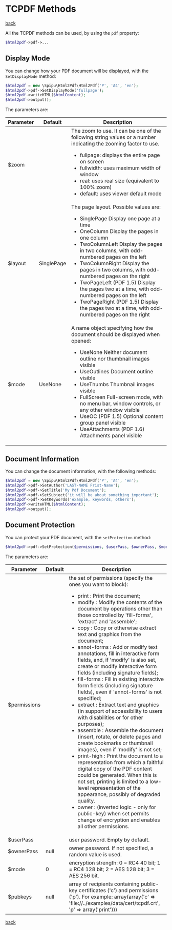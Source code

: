 # TCPDF Methods

[back](./README.md)

All the TCPDF methods can be used, by using the `pdf` property:

```php
$html2pdf->pdf->...
```

## Display Mode

You can change how your PDF document will be displayed, with the `SetDisplayMode` method:

```php
$html2pdf = new \Spipu\Html2Pdf\Html2Pdf('P', 'A4', 'en');
$html2pdf->pdf->SetDisplayMode('fullpage');
$html2pdf->writeHTML($htmlContent);
$html2pdf->output();
```

The parameters are:

| Parameter | Default    | Description                                                                                                                                                                                                                                                                                                                                                                                                                                                                                                                                      |
| --------- | ---------- | ------------------------------------------------------------------------------------------------------------------------------------------------------------------------------------------------------------------------------------------------------------------------------------------------------------------------------------------------------------------------------------------------------------------------------------------------------------------------------------------------------------------------------------------------ |
| $zoom     |            | The zoom to use. It can be one of the following string values or a number indicating the zooming factor to use. <ul><li>fullpage: displays the entire page on screen </li><li>fullwidth: uses maximum width of window</li><li>real: uses real size (equivalent to 100% zoom)</li><li>default: uses viewer default mode</li></ul>                                                                                                                                                                                                                 |
| $layout   | SinglePage | The page layout. Possible values are:<ul><li>SinglePage Display one page at a time</li><li>OneColumn Display the pages in one column</li><li>TwoColumnLeft Display the pages in two columns, with odd-numbered pages on the left</li><li>TwoColumnRight Display the pages in two columns, with odd-numbered pages on the right</li><li>TwoPageLeft (PDF 1.5) Display the pages two at a time, with odd-numbered pages on the left</li><li>TwoPageRight (PDF 1.5) Display the pages two at a time, with odd-numbered pages on the right</li></ul> |
| $mode     | UseNone    | A name object specifying how the document should be displayed when opened:<ul><li>UseNone Neither document outline nor thumbnail images visible</li><li>UseOutlines Document outline visible</li><li>UseThumbs Thumbnail images visible</li><li>FullScreen Full-screen mode, with no menu bar, window controls, or any other window visible</li><li>UseOC (PDF 1.5) Optional content group panel visible</li><li>UseAttachments (PDF 1.6) Attachments panel visible</li></ul>                                                                    |

## Document Information

You can change the document information, with the following methods:

```php
$html2pdf = new \Spipu\Html2Pdf\Html2Pdf('P', 'A4', 'en');
$html2pdf->pdf->SetAuthor('LAST-NAME Frist-Name');
$html2pdf->pdf->SetTitle('My Pdf Document');
$html2pdf->pdf->SetSubject('it will be about something important');
$html2pdf->pdf->SetKeywords('example, keywords, others');
$html2pdf->writeHTML($htmlContent);
$html2pdf->output();
```

## Document Protection

You can protect your PDF document, with the `setProtection` method:

```php
$html2pdf->pdf->SetProtection($permissions, $userPass, $ownerPass, $mode, $pubkeys);
```

The parameters are:

| Parameter    | Default | Description                                                                                                                                                                                                                                                                                                                                                                                                                                                                                                                                                                                                                                                                                                                                                                                                                                                                                                                                                                                                                                                                                                                                                                                                                                                                                                                                    |
| ------------ | ------- | ---------------------------------------------------------------------------------------------------------------------------------------------------------------------------------------------------------------------------------------------------------------------------------------------------------------------------------------------------------------------------------------------------------------------------------------------------------------------------------------------------------------------------------------------------------------------------------------------------------------------------------------------------------------------------------------------------------------------------------------------------------------------------------------------------------------------------------------------------------------------------------------------------------------------------------------------------------------------------------------------------------------------------------------------------------------------------------------------------------------------------------------------------------------------------------------------------------------------------------------------------------------------------------------------------------------------------------------------- |
| $permissions |         | the set of permissions (specify the ones you want to block):<ul><li>print : Print the document;</li><li>modify : Modify the contents of the document by operations other than those controlled by 'fill-forms', 'extract' and 'assemble';</li><li>copy : Copy or otherwise extract text and graphics from the document;</li><li>annot-forms : Add or modify text annotations, fill in interactive form fields, and, if 'modify' is also set, create or modify interactive form fields (including signature fields);</li><li>fill-forms : Fill in existing interactive form fields (including signature fields), even if 'annot-forms' is not specified;</li><li>extract : Extract text and graphics (in support of accessibility to users with disabilities or for other purposes);</li><li>assemble : Assemble the document (insert, rotate, or delete pages and create bookmarks or thumbnail images), even if 'modify' is not set;</li><li>print-high : Print the document to a representation from which a faithful digital copy of the PDF content could be generated. When this is not set, printing is limited to a low-level representation of the appearance, possibly of degraded quality.</li><li>owner : (inverted logic - only for public-key) when set permits change of encryption and enables all other permissions.</li></ul> |
| $userPass    |         | user password. Empty by default.                                                                                                                                                                                                                                                                                                                                                                                                                                                                                                                                                                                                                                                                                                                                                                                                                                                                                                                                                                                                                                                                                                                                                                                                                                                                                                               |
| $ownerPass   | null    | owner password. If not specified, a random value is used.                                                                                                                                                                                                                                                                                                                                                                                                                                                                                                                                                                                                                                                                                                                                                                                                                                                                                                                                                                                                                                                                                                                                                                                                                                                                                      |
| $mode        | 0       | encryption strength: 0 = RC4 40 bit; 1 = RC4 128 bit; 2 = AES 128 bit; 3 = AES 256 bit.                                                                                                                                                                                                                                                                                                                                                                                                                                                                                                                                                                                                                                                                                                                                                                                                                                                                                                                                                                                                                                                                                                                                                                                                                                                        |
| $pubkeys     | null    | array of recipients containing public-key certificates ('c') and permissions ('p'). For example: array(array('c' => 'file://../examples/data/cert/tcpdf.crt', 'p' => array('print')))                                                                                                                                                                                                                                                                                                                                                                                                                                                                                                                                                                                                                                                                                                                                                                                                                                                                                                                                                                                                                                                                                                                                                          |

[back](./README.md)
